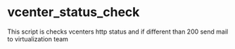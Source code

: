 # vcenter_status_check
This script is checks vcenters http status and if different than 200 send mail to virtualization team

